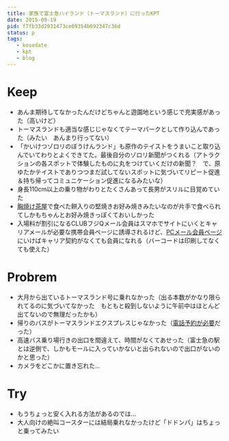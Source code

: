 ```yaml
---
title: 家族で富士急ハイランド（トーマスランド）に行ったKPT
date: 2015-09-19
pid: f7fb33d2931473ce09354b692347c36d
status: p
tags:
   - kosodate
   - kpt
   - blog
---
```


# Keep
- あんま期待してなかったんだけどちゃんと遊園地という感じで充実感があった（高いけど）
- トーマスランドも適当な感じじゃなくてテーマパークとして作り込んであった（みたい　あんまり行ってない）
- 「かいけつゾロリのぼうけんランド」も原作のテイストをうまいこと取り込んでいてわりとよくできてた。最後自分のゾロリ新聞がつくれる（アトラクションの各スポットで体験したものに丸をつけていくだけの新聞？　で、原ゆたかテイストでありつつまだ試してないスポットに気づいてリピート促進＆持ち帰ってコミュニケーション促進になるみたいな）
- 身長110cm以上の乗り物がわりとたくさんあって長男がスリルに目覚めていた
- [胸焼け茶屋][1]で食べた餅入りの堅焼きお好み焼きみたいなのが片手で食べられてしかもちゃんとお好み焼きっぽくておいしかった
- 入場料が割引になるCLUBフジQメール会員はスマホでサイトにいくとキャリアメールが必要な携帯会員ページに誘導されるけど、[PCメール会員ページ][2]にいけばキャリア契約がなくても会員になれる（バーコードは印刷してなくても使えた）
# Probrem
- 大月から出ているトーマスランド号に乗れなかった（出る本数がかなり限られてるのに気づいてなかった　もともと殺到しないように午前中はほとんど出てないので無理だったかも）
- 帰りのバスがトーマスランドエクスプレスじゃなかった（[電話予約が必要][3]だった）
- 高速バス乗り場行きの出口を間違えて、時間がなくてあせった（富士急の駅とは逆側で、しかもモールに入っていかないと出られないので出口がないのかと思った）
- カメラをどこかに置き忘れた…

# Try
- もうちょっと安く入れる方法があるのでは…
- 大人向けの絶叫コースターには結局乗れなかったけど「ドドンパ」はちょっと乗ってみたい

[1]:	https://www.fujiq.jp/shop_food/chaya.html
[2]:	https://fuji-q.fujikyu.co.jp/fuji-q/login.php
[3]:	http://bus.fujikyu.co.jp/thomasland